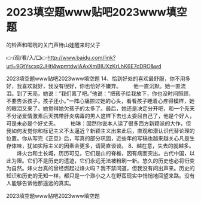 # 2023填空题www贴吧2023www填空题
的铃声和哐咣的关门声待山娃醒来时父子

👉/观/看/入/口👉http://www.baidu.com/link?url=9GtYscxq2JHtl4wpmtdwIAAxXmBlUXzKrLhK6E7cDRO&wd

2023填空题www贴吧2023www填空题	14、恰到好处的喜欢最舒服，你不用多好，我喜欢就好，我没有很好，你也恰好不嫌弃。
　　他一直沉默。她一直流泪。到了天亮，她说：“我们离了吧。”他说：“把孩子给我放下，你也没时间照顾，不要告诉孩子，孩子还小。”一阵心痛掠过她的心头，看看孩子睡着心疼得模样，她的眼泪又来了。她觉得她欠孩子的太多了。最后，她还是决定分开吧，和一个先天不分泌爱情激素后天携带肝炎病毒的男人这样下去也太委屈自己了，他是个好人，可是未必是个好丈夫。
　　柏琳：固然你说本人读了很多西方新颖派的大作，但我如何发觉你和标记主义不太逼近？新颖主义出来此后，直观和潜认识代替论理的位置。你从写完《正旦》后，写真的部分巩固，近些年的写稿也越来越关心凡是生存体味，犹如实际主义的因素会更多，请简直谈谈。
	8、越在意，失去的就越多。
　　烽火台和土长城，历历可见，它们是山的脊椎，因有病而突出。古代中国，以此为限。它们不是历史的遗迹，它们永远无法被粉刷一新。悠久的历史也必将衍变为自然。烽火台真的曾经燃起过烽火吗？我不禁问道，但我没有问出声来。历史的知识和历史的无知一样，都只是一个渺小之人在野蛮现实中悄悄地回望来路。没有人能够告诉他那遥远的真实。

2023填空题www贴吧2023www填空题
